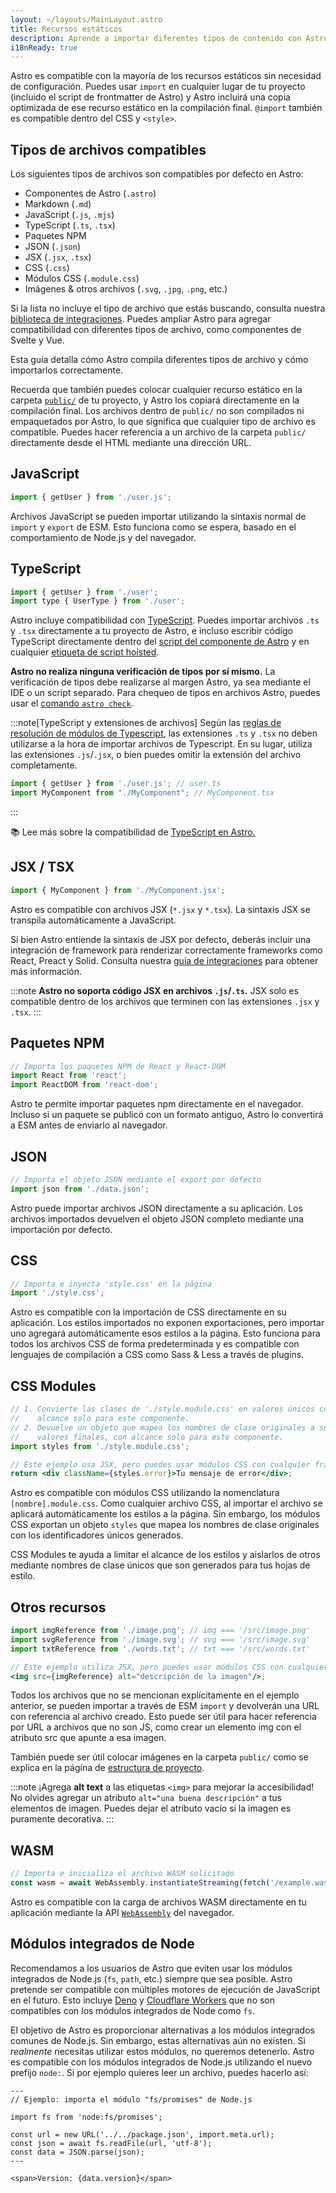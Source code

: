 ```yaml
---
layout: ~/layouts/MainLayout.astro
title: Recursos estáticos
description: Aprende a importar diferentes tipos de contenido con Astro.
i18nReady: true
---
```


Astro es compatible con la mayoría de los recursos estáticos sin necesidad de configuración. Puedes usar `import` en cualquier lugar de tu proyecto (incluido el script de frontmatter de Astro) y Astro incluirá una copia optimizada de ese recurso estático en la compilación final. `@import` también es compatible dentro del CSS y `<style>`.

## Tipos de archivos compatibles

Los siguientes tipos de archivos son compatibles por defecto en Astro:

- Componentes de Astro (`.astro`)
- Markdown (`.md`)
- JavaScript (`.js`, `.mjs`)
- TypeScript (`.ts`, `.tsx`)
- Paquetes NPM
- JSON (`.json`)
- JSX (`.jsx`, `.tsx`)
- CSS (`.css`)
- Módulos CSS (`.module.css`)
- Imágenes & otros archivos (`.svg`, `.jpg`, `.png`, etc.)

Si la lista no incluye el tipo de archivo que estás buscando, consulta nuestra [biblioteca de integraciones](https://astro.build/integrations/). Puedes ampliar Astro para agregar compatibilidad con diferentes tipos de archivo, como componentes de Svelte y Vue.

Esta guía detalla cómo Astro compila diferentes tipos de archivo y cómo importarlos correctamente.

Recuerda que también puedes colocar cualquier recurso estático en la carpeta [`public/`](/es/core-concepts/project-structure/#public) de tu proyecto, y Astro los copiará directamente en la compilación final. Los archivos dentro de `public/` no son compilados ni empaquetados por Astro, lo que significa que cualquier tipo de archivo es compatible. Puedes hacer referencia a un archivo de la carpeta `public/` directamente desde el HTML mediante una dirección URL.

## JavaScript

```js
import { getUser } from './user.js';
```

Archivos JavaScript se pueden importar utilizando la sintaxis normal de `import` y `export` de ESM. Esto funciona como se espera, basado en el comportamiento de Node.js y del navegador.

## TypeScript

```js
import { getUser } from './user';
import type { UserType } from './user';
```

Astro incluye compatibilidad con [TypeScript](https://www.typescriptlang.org/). Puedes importar archivos `.ts` y `.tsx` directamente a tu proyecto de Astro, e incluso escribir código TypeScript directamente dentro del [script del componente de Astro](/es/core-concepts/astro-components/#script-de-un-componente) y en cualquier [etiqueta de script hoisted](/es/core-concepts/astro-components/#scripts-del-lado-del-cliente).

**Astro no realiza ninguna verificación de tipos por sí mismo.** La verificación de tipos debe realizarse al margen Astro, ya sea mediante el IDE o un script separado. Para chequeo de tipos en archivos Astro, puedes usar el [comando `astro check`](/es/reference/cli-reference/#astro-check).

:::note[TypeScript y extensiones de archivos]
Según las [reglas de resolución de módulos de Typescript](https://www.typescriptlang.org/docs/handbook/module-resolution.html), las extensiones `.ts` y `.tsx` no deben utilizarse a la hora de importar archivos de Typescript. En su lugar, utiliza las extensiones `.js`/`.jsx`, o bien puedes omitir la extensión del archivo completamente.

```ts
import { getUser } from './user.js'; // user.ts
import MyComponent from "./MyComponent"; // MyComponent.tsx
```

:::

📚 Lee más sobre la compatibilidad de [TypeScript en Astro.](/es/guides/typescript/)

## JSX / TSX

```js
import { MyComponent } from './MyComponent.jsx';
```

Astro es compatible con archivos JSX (`*.jsx` y `*.tsx`). La sintaxis JSX se transpila automáticamente a JavaScript.

Si bien Astro entiende la sintaxis de JSX por defecto, deberás incluir una integración de framework para renderizar correctamente frameworks como React, Preact y Solid. Consulta nuestra [guía de integraciones](/es/guides/integrations-guide/) para obtener más información.

:::note
**Astro no soporta código JSX en archivos `.js`/`.ts`.** JSX solo es compatible dentro de los archivos que terminen con las extensiones `.jsx` y `.tsx`.
:::

## Paquetes NPM

```js
// Importa los paquetes NPM de React y React-DOM
import React from 'react';
import ReactDOM from 'react-dom';
```

Astro te permite importar paquetes npm directamente en el navegador. Incluso si un paquete se publicó con un formato antiguo, Astro lo convertirá a ESM antes de enviarlo al navegador.

## JSON

```js
// Importa el objeto JSON mediante el export por defecto
import json from './data.json';
```

Astro puede importar archivos JSON directamente a su aplicación. Los archivos importados devuelven el objeto JSON completo mediante una importación por defecto.

## CSS

```js
// Importa e inyecta 'style.css' en la página
import './style.css';
```

Astro es compatible con la importación de CSS directamente en su aplicación. Los estilos importados no exponen exportaciones, pero importar uno agregará automáticamente esos estilos a la página. Esto funciona para todos los archivos CSS de forma predeterminada y es compatible con lenguajes de compilación a CSS como Sass & Less a través de plugins.

## CSS Modules

```jsx
// 1. Convierte las clases de './style.module.css' en valores únicos con 
//    alcance solo para este componente.
// 2. Devuelve un objeto que mapea los nombres de clase originales a sus 
//    valores finales, con alcance solo para este componente.
import styles from './style.module.css';

// Este ejemplo usa JSX, pero puedes usar módulos CSS con cualquier framework.
return <div className={styles.error}>Tu mensaje de error</div>;
```

Astro es compatible con módulos CSS utilizando la nomenclatura `[nombre].module.css`. Como cualquier archivo CSS, al importar el archivo se aplicará automáticamente los estilos a la página. Sin embargo, los módulos CSS exportan un objeto `styles` que mapea los nombres de clase originales con los identificadores únicos generados.

CSS Modules te ayuda a limitar el alcance de los estilos y aislarlos de otros mediante nombres de clase únicos que son generados para tus hojas de estilo.

## Otros recursos

```jsx
import imgReference from './image.png'; // img === '/src/image.png'
import svgReference from './image.svg'; // svg === '/src/image.svg'
import txtReference from './words.txt'; // txt === '/src/words.txt'

// Este ejemplo utiliza JSX, pero puedes usar módulos CSS con cualquier framework.
<img src={imgReference} alt="descripción de la imagen"/>;
```

Todos los archivos que no se mencionan explícitamente en el ejemplo anterior, se pueden importar a través de ESM `import` y devolverán una URL con referencia al archivo creado. Esto puede ser útil para hacer referencia por URL a archivos que no son JS, como crear un elemento img con el atributo src que apunte a esa imagen.

También puede ser útil colocar imágenes en la carpeta `public/` como se explica en la página de [estructura de proyecto](/es/core-concepts/project-structure/#public).

:::note
¡Agrega **alt text** a las etiquetas `<img>` para mejorar la accesibilidad! No olvides agregar un atributo `alt="una buena descripción"` a tus elementos de imagen. Puedes dejar el atributo vacío si la imagen es puramente decorativa.
:::

## WASM

```js
// Importa e inicializa el archivo WASM solicitado
const wasm = await WebAssembly.instantiateStreaming(fetch('/example.wasm'));
```

Astro es compatible con la carga de archivos WASM directamente en tu aplicación mediante la API [`WebAssembly`](https://developer.mozilla.org/en-US/docs/Web/JavaScript/Reference/Global_Objects/WebAssembly) del navegador.

## Módulos integrados de Node

Recomendamos a los usuarios de Astro que eviten usar los módulos integrados de Node.js (`fs`, `path`, etc.) siempre que sea posible. Astro pretende ser compatible con múltiples motores de ejecución de JavaScript en el futuro. Esto incluye [Deno](https://deno.land/) y [Cloudflare Workers](https://workers.cloudflare.com/) que no son compatibles con los módulos integrados de Node como `fs`.

El objetivo de Astro es proporcionar alternativas a los módulos integrados comunes de Node.js. Sin embargo, estas alternativas aún no existen. Si _realmente_ necesitas utilizar estos módulos, no queremos detenerlo. Astro es compatible con los módulos integrados de Node.js utilizando el nuevo prefijo `node:`. Si por ejemplo quieres leer un archivo, puedes hacerlo así:

```astro
---
// Ejemplo: importa el módulo "fs/promises" de Node.js

import fs from 'node:fs/promises';

const url = new URL('../../package.json', import.meta.url);
const json = await fs.readFile(url, 'utf-8');
const data = JSON.parse(json);
---

<span>Version: {data.version}</span>
```
